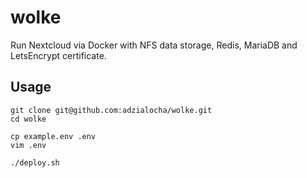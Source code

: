 # wolke

Run Nextcloud via Docker with NFS data storage, Redis, MariaDB and LetsEncrypt certificate.

## Usage

```
git clone git@github.com:adzialocha/wolke.git
cd wolke

cp example.env .env
vim .env

./deploy.sh
```
